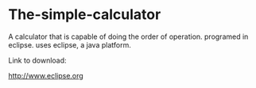 The-simple-calculator
=====================

A calculator that is capable of doing the order of operation. programed in eclipse.
uses eclipse, a java platform.

Link to download:

http://www.eclipse.org
